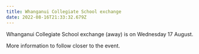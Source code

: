 ```yaml
---
title: Whanganui Collegiate School exchange
date: 2022-08-16T21:33:32.679Z
---
```

Whanganui Collegiate School exchange (away) is on Wednesday 17 August.

More information to follow closer to the event.